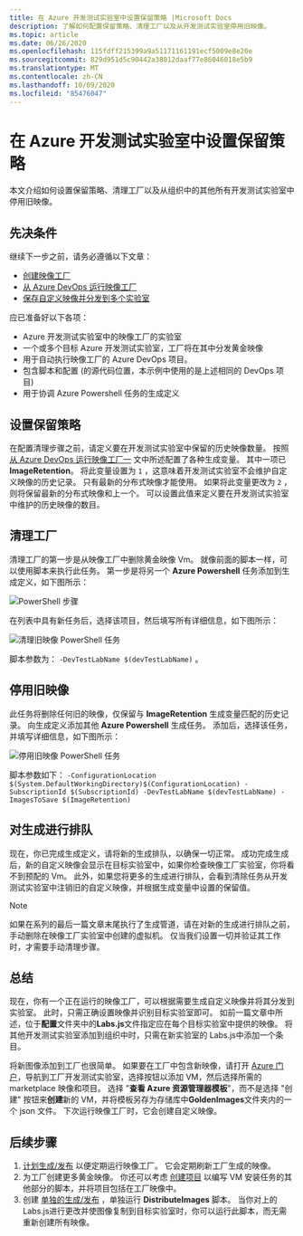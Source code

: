 ```yaml
---
title: 在 Azure 开发测试实验室中设置保留策略 |Microsoft Docs
description: 了解如何配置保留策略、清理工厂以及从开发测试实验室停用旧映像。
ms.topic: article
ms.date: 06/26/2020
ms.openlocfilehash: 115fdff215399a9a51171161191ecf5009e8e20e
ms.sourcegitcommit: 829d951d5c90442a38012daaf77e86046018e5b9
ms.translationtype: MT
ms.contentlocale: zh-CN
ms.lasthandoff: 10/09/2020
ms.locfileid: "85476047"
---
```

# <a name="set-up-retention-policy-in-azure-devtest-labs"></a>在 Azure 开发测试实验室中设置保留策略
本文介绍如何设置保留策略、清理工厂以及从组织中的其他所有开发测试实验室中停用旧映像。 

## <a name="prerequisites"></a>先决条件
继续下一步之前，请务必遵循以下文章：

- [创建映像工厂](image-factory-create.md)
- [从 Azure DevOps 运行映像工厂](image-factory-set-up-devops-lab.md)
- [保存自定义映像并分发到多个实验室](image-factory-save-distribute-custom-images.md)

应已准备好以下各项：

- Azure 开发测试实验室中的映像工厂的实验室
- 一个或多个目标 Azure 开发测试实验室，工厂将在其中分发黄金映像
- 用于自动执行映像工厂的 Azure DevOps 项目。
- 包含脚本和配置 (的源代码位置，本示例中使用的是上述相同的 DevOps 项目) 
- 用于协调 Azure Powershell 任务的生成定义
 
## <a name="setting-the-retention-policy"></a>设置保留策略
在配置清理步骤之前，请定义要在开发测试实验室中保留的历史映像数量。 按照 [从 Azure DevOps 运行映像工厂一](image-factory-set-up-devops-lab.md) 文中所述配置了各种生成变量。 其中一项已 **ImageRetention**。 将此变量设置为 `1` ，这意味着开发测试实验室不会维护自定义映像的历史记录。 只有最新的分布式映像才能使用。 如果将此变量更改为 `2` ，则将保留最新的分布式映像和上一个。 可以设置此值来定义要在开发测试实验室中维护的历史映像的数目。

## <a name="cleaning-up-the-factory"></a>清理工厂
清理工厂的第一步是从映像工厂中删除黄金映像 Vm。 就像前面的脚本一样，可以使用脚本来执行此任务。 第一步是将另一个 **Azure Powershell** 任务添加到生成定义，如下图所示：

![PowerShell 步骤](./media/set-retention-policy-cleanup/powershell-step.png)

在列表中具有新任务后，选择该项目，然后填写所有详细信息，如下图所示：

![清理旧映像 PowerShell 任务](./media/set-retention-policy-cleanup/configure-powershell-task.png)

脚本参数为： `-DevTestLabName $(devTestLabName)` 。

## <a name="retire-old-images"></a>停用旧映像 
此任务将删除任何旧的映像，仅保留与 **ImageRetention** 生成变量匹配的历史记录。 向生成定义添加其他 **Azure Powershell** 生成任务。 添加后，选择该任务，并填写详细信息，如下图所示： 

![停用旧映像 PowerShell 任务](./media/set-retention-policy-cleanup/retire-old-image-task.png)

脚本参数如下： `-ConfigurationLocation $(System.DefaultWorkingDirectory)$(ConfigurationLocation) -SubscriptionId $(SubscriptionId) -DevTestLabName $(devTestLabName) -ImagesToSave $(ImageRetention)`

## <a name="queue-the-build"></a>对生成进行排队
现在，你已完成生成定义，请将新的生成排队，以确保一切正常。 成功完成生成后，新的自定义映像会显示在目标实验室中，如果你检查映像工厂实验室，你将看不到预配的 Vm。 此外，如果您将更多的生成进行排队，会看到清除任务从开发测试实验室中注销旧的自定义映像，并根据生成变量中设置的保留值。

> [!NOTE]
> 如果在系列的最后一篇文章末尾执行了生成管道，请在对新的生成进行排队之前，手动删除在映像工厂实验室中创建的虚拟机。  仅当我们设置一切并验证其工作时，才需要手动清理步骤。



## <a name="summary"></a>总结
现在，你有一个正在运行的映像工厂，可以根据需要生成自定义映像并将其分发到实验室。 此时，只需正确设置映像并识别目标实验室即可。 如前一篇文章中所述，位于**配置**文件夹中的**Labs.js**文件指定应在每个目标实验室中提供的映像。 将其他开发测试实验室添加到组织中时，只需在新实验室的 Labs.js中添加一个条目。

将新图像添加到工厂也很简单。 如果要在工厂中包含新映像，请打开 [Azure 门户](https://portal.azure.com)，导航到工厂开发测试实验室，选择按钮以添加 VM，然后选择所需的 marketplace 映像和项目。 选择 "**查看 Azure 资源管理器模板**"，而不是选择 "创建" 按钮来**创建**新的 VM，并将模板另存为存储库中**GoldenImages**文件夹内的一个 json 文件。 下次运行映像工厂时，它会创建自定义映像。


## <a name="next-steps"></a>后续步骤
1. [计划生成/发布](/azure/devops/pipelines/build/triggers?view=azure-devops&tabs=designer) 以便定期运行映像工厂。 它会定期刷新工厂生成的映像。
2. 为工厂创建更多黄金映像。 你还可以考虑 [创建项目](devtest-lab-artifact-author.md) 以编写 VM 安装任务的其他部分的脚本，并将项目包括在工厂映像中。
4. 创建 [单独的生成/发布](/azure/devops/pipelines/overview?view=azure-devops-2019) ，单独运行 **DistributeImages** 脚本。 当你对上的 Labs.js进行更改并使图像复制到目标实验室时，你可以运行此脚本，而无需重新创建所有映像。

